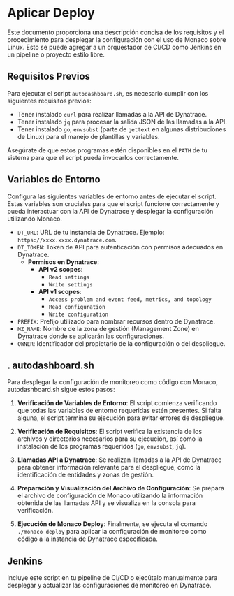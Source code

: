 # Aplicar Deploy

Este documento proporciona una descripción concisa de los requisitos y el procedimiento para desplegar la configuración con el uso de Monaco sobre Linux. Esto se puede agregar a un orquestador de CI/CD como Jenkins en un pipeline o proyecto estilo libre.

## Requisitos Previos

Para ejecutar el script `autodashboard.sh`, es necesario cumplir con los siguientes requisitos previos:

- Tener instalado `curl` para realizar llamadas a la API de Dynatrace.
- Tener instalado `jq` para procesar la salida JSON de las llamadas a la API.
- Tener instalado `go`, `envsubst` (parte de `gettext` en algunas distribuciones de Linux) para el manejo de plantillas y variables.

Asegúrate de que estos programas estén disponibles en el `PATH` de tu sistema para que el script pueda invocarlos correctamente.

## Variables de Entorno

Configura las siguientes variables de entorno antes de ejecutar el script. Estas variables son cruciales para que el script funcione correctamente y pueda interactuar con la API de Dynatrace y desplegar la configuración utilizando Monaco.

- `DT_URL`: URL de tu instancia de Dynatrace. Ejemplo: `https://xxxx.xxxx.dynatrace.com`.
- `DT_TOKEN`: Token de API para autenticación con permisos adecuados en Dynatrace.
    - **Permisos en Dynatrace**:
        - **API v2 scopes**:
          - `Read settings`
          - `Write settings`
        - **API v1 scopes**:
          - `Access problem and event feed, metrics, and topology`
          - `Read configuration`
          - `Write configuration`
- `PREFIX`: Prefijo utilizado para nombrar recursos dentro de Dynatrace.
- `MZ_NAME`: Nombre de la zona de gestión (Management Zone) en Dynatrace donde se aplicarán las configuraciones.
- `OWNER`: Identificador del propietario de la configuración o del despliegue.

## . autodashboard.sh

Para desplegar la configuración de monitoreo como código con Monaco, autodashboard.sh sigue estos pasos:

1. **Verificación de Variables de Entorno**: El script comienza verificando que todas las variables de entorno requeridas estén presentes. Si falta alguna, el script termina su ejecución para evitar errores de despliegue.

2. **Verificación de Requisitos**: El script verifica la existencia de los archivos y directorios necesarios para su ejecución, así como la instalación de los programas requeridos (`go`, `envsubst`, `jq`).

3. **Llamadas API a Dynatrace**: Se realizan llamadas a la API de Dynatrace para obtener información relevante para el despliegue, como la identificación de entidades y zonas de gestión.

4. **Preparación y Visualización del Archivo de Configuración**: Se prepara el archivo de configuración de Monaco utilizando la información obtenida de las llamadas API y se visualiza en la consola para verificación.

5. **Ejecución de Monaco Deploy**: Finalmente, se ejecuta el comando `./monaco deploy` para aplicar la configuración de monitoreo como código a la instancia de Dynatrace especificada.

## Jenkins
Incluye este script en tu pipeline de CI/CD o ejecútalo manualmente para desplegar y actualizar las configuraciones de monitoreo en Dynatrace.
